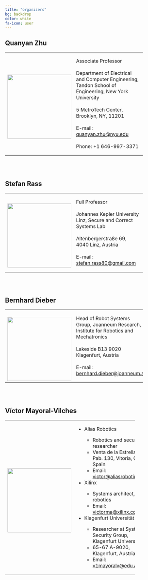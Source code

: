 ```yaml
---
title: "organizers"
bg: backdrop
color: white
fa-icon: user
---
```




## Quanyan Zhu

<!---
<img style="float: left;" src="{{ site.baseurl }}{{ post.url }}/img/quanyan.png" width="200px">

Associate Professor

Department of Electrical and Computer Engineering, Tandon School of Engineering, New York University

5 MetroTech Center, Brooklyn, NY, 11201

E-mail: [quanyan.zhu@nyu.edu](mailto:quanyan.zhu@nyu.edu)

Phone: +1 646-997-3371
--->

<table style="width:90%">
  <tr>
    <td> <br/> <img src="{{ site.baseurl }}{{ post.url }}/img/quanyan.png" width="210px"> </td>
    <td><p> Associate Professor
      <br/><br/> Department of Electrical and Computer Engineering, Tandon School of Engineering, New York University
      <br/><br/> 5 MetroTech Center, Brooklyn, NY, 11201
      <br/><br/> E-mail: <a href="quanyan.zhu@nyu.edu">quanyan.zhu@nyu.edu</a>
      <br/><br/> Phone: +1 646-997-3371
    </p></td>
  </tr>
</table>



<div style="clear:both">&nbsp;</div> <div style="clear:both">&nbsp;</div>

## Stefan Rass

<!---
<img style="float: left;" src="{{ site.baseurl }}{{ post.url }}/img/stefan.jpg" width="200px">

Full Professor

Johannes Kepler University Linz, Secure and Correct Systems Lab

Altenbergerstraße 69, 4040 Linz, Austria

Email: [stefan.rass80@gmail.com](mailto:stefan.rass80@gmail.com)
--->

<table style="width:90%">
  <tr>
    <td> <br/> <img src="{{ site.baseurl }}{{ post.url }}/img/stefan.jpg" width="210px"> </td>
    <td><p> Full Professor
      <br/><br/> Johannes Kepler University Linz, Secure and Correct Systems Lab
      <br/><br/> Altenbergerstraße 69, 4040 Linz, Austria
      <br/><br/> E-mail: <a href="stefan.rass80@gmail.com">stefan.rass80@gmail.com</a>
    </p></td>
  </tr>
</table>


<div style="clear:both">&nbsp;</div> <div style="clear:both">&nbsp;</div>

## Bernhard Dieber

<!---
<img style="float: left;" src="{{ site.baseurl }}{{ post.url }}/img/bernhard.png" width="200px">

Head of Robot Systems Group, Joanneum Research, Institute for Robotics and Mechatronics

Lakeside B13 9020 Klagenfurt, Austria

Email: [bernhard.dieber@joanneum.at](mailto:bernhard.dieber@joanneum.at)
--->

<table style="width:90%">
  <tr>
    <td> <br/> <img src="{{ site.baseurl }}{{ post.url }}/img/bernhard.png" width="210px"> </td>
    <td><p> Head of Robot Systems Group, Joanneum Research, Institute for Robotics and Mechatronics
      <br/><br/> Lakeside B13 9020 Klagenfurt, Austria
      <br/><br/> E-mail: <a href="bernhard.dieber@joanneum.at">bernhard.dieber@joanneum.at</a>
    </p></td>
  </tr>
</table>




<div style="clear:both">&nbsp;</div> <div style="clear:both">&nbsp;</div>

## Víctor Mayoral-Vilches

<!---<img style="float: left;" src="{{ site.baseurl }}{{ post.url }}/img/victor.jpg" width="210px">

- Alias Robotics
  - Robotics and security researcher
  - Venta de la Estrella 6, Pab. 130, Vitoria, 01006 Spain
  - Email: [victor@aliasrobotics.com](mailto:victor@aliasrobotics.com)

- Xilinx
  - Systems architect, robotics
  - Email: [victorma@xilinx.com](mailto:victorma@xilinx.com)

- Klagenfurt Universität
  - Researcher at System Security Group, Klagenfurt Universität,
  - 65-67 A-9020, Klagenfurt, Austria
  - Email: [v1mayoralv@edu.aau.at](mailto:v1mayoralv@edu.aau.at)
--->

<table style="width:85%">
  <tr>
    <td> <br/>  <img src="{{ site.baseurl }}{{ post.url }}/img/victor.jpg" width="210px"> </td>
    <td><ul>
      <li>Alias Robotics</li>
        <ul>  
          <li> Robotics and security researcher </li>
          <li> Venta de la Estrella 6, Pab. 130, Vitoria, 01006 Spain </li>
          <li> Email: <a href="mailto:victor@aliasrobotics.com">victor@aliasrobotics.com</a> </li>
        </ul>
      <li>Xilinx</li>
        <ul>
            <li> Systems architect, robotics </li>
            <li> Email: <a href="mailto:victorma@xilinx.com">victorma@xilinx.com</a> </li>
        </ul>
      <li>Klagenfurt Universität</li>
        <ul>
          <li> Researcher at System Security Group, Klagenfurt Universität </li>
          <li> 65-67 A-9020, Klagenfurt, Austria </li>
          <li> Email: <a href="mailto:v1mayoralv@edu.aau.at">v1mayoralv@edu.aau.at</a></li>
        </ul>
    </ul></td>
  </tr>
</table>
